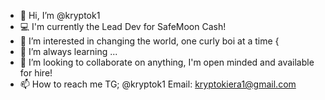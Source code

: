 - 👋 Hi, I’m @kryptok1
- 💻 I'm currently the Lead Dev for SafeMoon Cash!
- 👀 I’m interested in changing the world, one curly boi at a time {
- 🌱 I’m always learning ...
- 💞️ I’m looking to collaborate on anything, I'm open minded and available for hire!
- 📫 How to reach me TG; @kryptok1 Email: kryptokiera1@gmail.com

<!---
kryptok1/kryptok1 is a ✨ special ✨ repository because its `README.md` (this file) appears on your GitHub profile.
You can click the Preview link to take a look at your changes.
--->
